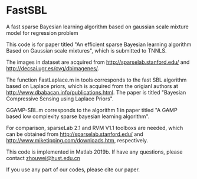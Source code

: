 # FastSBL
A fast sparse Bayesian learning algorithm based on gaussian scale mixture model for regression problem

This code is for paper titled "An efficient sparse Bayesian learning algorithm Based on Gaussian scale mixtures", which is submitted to TNNLS. 

The images in dataset are acquired from http://sparselab.stanford.edu/ and http://decsai.ugr.es/cvg/dbimagenes/.

The function FastLaplace.m in tools corresponds to the fast SBL algorithm based on Laplace priors, which is acquired from the origianl authors at http://www.dbabacan.info/publications.html. The paper is titled "Bayesian Compressive Sensing using Laplace Priors". 

GGAMP-SBL.m corresponds to the algorithm 1 in paper titled "A GAMP based low complexity sparse bayesian learning algorithm".  

For comparison, sparseLab 2.1 and RVM V1.1 toolboxs are needed, which can be obtained from http://sparselab.stanford.edu/ and http://www.miketipping.com/downloads.htm, respectively. 

This code is implemented in Matlab 2019b. If have any questions, please contact zhouwei@hust.edu.cn

If you use any part of our codes, please cite our paper. 

